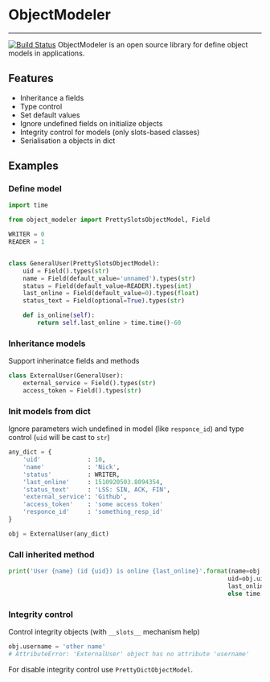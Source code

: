 # ObjectModeler
---
[![Build Status](https://travis-ci.org/KeyStorke/ObjectModeler.svg?branch=master)](https://travis-ci.org/KeyStorke/ObjectModeler)
ObjectModeler is an open source library for define object models in applications.

## Features
* Inheritance a fields
* Type control
* Set default values
* Ignore undefined fields on initialize objects
* Integrity control for models (only slots-based classes)
* Serialisation a objects in dict

## Examples

### Define model
```python
import time

from object_modeler import PrettySlotsObjectModel, Field

WRITER = 0
READER = 1


class GeneralUser(PrettySlotsObjectModel):
    uid = Field().types(str)
    name = Field(default_value='unnamed').types(str)
    status = Field(default_value=READER).types(int)
    last_online = Field(default_value=0).types(float)
    status_text = Field(optional=True).types(str)

    def is_online(self):
        return self.last_online > time.time()-60

```

### Inheritance models
Support inherinatce fields and methods
``` python
class ExternalUser(GeneralUser):
    external_service = Field().types(str)
    access_token = Field().types(str)
```

### Init models from dict
Ignore parameters wich undefined in model (like `responce_id`) and type control (`uid` will be cast to `str`)
``` python
any_dict = {
    'uid'             : 10,
    'name'            : 'Nick',
    'status'          : WRITER,
    'last_online'     : 1510920503.8094354,
    'status_text'     : 'LSS: SIN, ACK, FIN',
    'external_service': 'Github',
    'access_token'    : 'some access token'
    'responce_id'     : 'something_resp_id'
}

obj = ExternalUser(any_dict)
```

### Call inherited method
``` python
print('User {name} (id {uid}) is online {last_online}'.format(name=obj.name,
                                                             uid=obj.uid,
                                                             last_online='NOW' if obj.is_online()
                                                             else time.ctime(obj.last_online)))
```

### Integrity control
Control integrity objects (with `__slots__` mechanism help)
``` python
obj.username = 'other name'
# AttributeError: 'ExternalUser' object has no attribute 'username'
```

For disable integrity control use `PrettyDictObjectModel`.